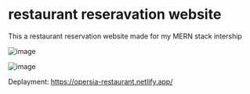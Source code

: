 # restaurant reseravation website
 This a restaurant reservation website made for my MERN stack intership

 ![image](https://github.com/typeerror101/restaurant-reseravation-website/assets/57269077/020acf5d-3651-4eb5-a23b-42049cd60456)

 ![image](https://github.com/typeerror101/restaurant-reseravation-website/assets/57269077/8d1491e8-c82e-4dfd-a2a9-1cf1583045b4)

Deplayment: https://opersia-restaurant.netlify.app/

